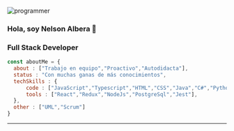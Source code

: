 ![programmer](https://user-images.githubusercontent.com/11354887/142700174-11251b6b-36bd-468d-bf21-55c29aa3c1dc.jpg)
### Hola, soy Nelson Albera 👋
### Full Stack Developer
```js
const aboutMe = {
  about : ["Trabajo en equipo","Proactivo","Autodidacta"],
  status : "Con muchas ganas de más conocimientos",
  techSkills : {
      code : ["JavaScript","Typescript","HTML","CSS","Java","C#","Python","Sequelize","SQL"],
      tools : ["React","Redux","NodeJs","PostgreSql","Jest"],
  },
  other : ["UML","Scrum"]
}
```
---

